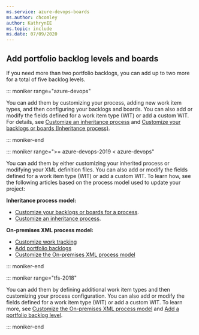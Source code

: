 ```yaml
---
ms.service: azure-devops-boards
ms.author: chcomley
author: KathrynEE
ms.topic: include
ms.date: 07/09/2020
---
```



## Add portfolio backlog levels and boards

If you need more than two portfolio backlogs, you can add up to two more for a total of five backlog levels. 

::: moniker range="azure-devops"

You can add them by customizing your process, adding new work item types, and then configuring your backlogs and boards. You can also add or modify the fields defined for a work item type (WIT) or add a custom WIT. For details, see [Customize an inheritance process](../../organizations/settings/work/inheritance-process-model.md) and [Customize your backlogs or boards (Inheritance process)](../../organizations/settings/work/customize-process-backlogs-boards.md). 

::: moniker-end

::: moniker range=">= azure-devops-2019 < azure-devops"

You can add them by either customizing your inherited process or modifying your XML definition files. You can also add or modify the fields defined for a work item type (WIT) or add a custom WIT. To learn how, see the following articles based on the process model used to update your project: 

**Inheritance process model:**
- [Customize your backlogs or boards for a process](../../organizations/settings/work/customize-process-backlogs-boards.md). 
- [Customize an inheritance process](../../organizations/settings/work/inheritance-process-model.md). 

**On-premises XML process model:**
- [Customize work tracking](../../reference/customize-work.md)
- [Add portfolio backlogs](../../reference/add-portfolio-backlogs.md)
- [Customize the On-premises XML process model](../../reference/on-premises-xml-process-model.md)

::: moniker-end

::: moniker range="tfs-2018"

You can add them by defining additional work item types and then customizing your process configuration. You can also add or modify the fields defined for a work item type (WIT) or add a custom WIT. To learn more, see [Customize the On-premises XML process model](../../reference/on-premises-xml-process-model.md) and [Add a portfolio backlog level](../../reference/add-portfolio-backlogs.md).

::: moniker-end